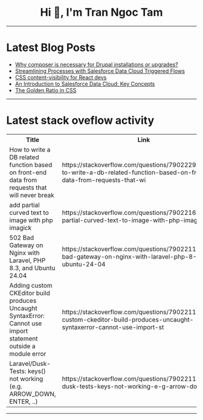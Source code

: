 <h1 align="center">Hi 👋, I'm Tran Ngoc Tam</h1>

---

# Latest Blog Posts 
<!-- BLOG-POST-LIST:START -->
- [Why composer is necessary for Drupal installations or upgrades?](https://dev.to/drupal-developer-dewan/why-composer-is-necessary-for-drupal-installations-or-upgrades-hnk)
- [Streamlining Processes with Salesforce Data Cloud Triggered Flows](https://dev.to/itechcloud_solution_01/streamlining-processes-with-salesforce-data-cloud-triggered-flows-328m)
- [CSS content-visibility for React devs](https://dev.to/sebastienlorber/css-content-visibility-for-react-devs-4a3i)
- [An Introduction to Salesforce Data Cloud: Key Concepts](https://dev.to/itechcloud_solution_01/an-introduction-to-salesforce-data-cloud-key-concepts-58a6)
- [The Golden Ratio in CSS](https://dev.to/madsstoumann/the-golden-ratio-in-css-53d0)
<!-- BLOG-POST-LIST:END -->

---

# Latest stack oveflow activity
<table>
  <tr><th>Title</th><th>Link</th></tr>
  <!-- STACKOVERFLOW:START --><tr><td>How to write a DB related function based on front-end data from requests that will never break</td><td>https://stackoverflow.com/questions/79022291/how-to-write-a-db-related-function-based-on-front-end-data-from-requests-that-wi</td></tr><tr><td>add partial curved text to image with php imagick</td><td>https://stackoverflow.com/questions/79022161/add-partial-curved-text-to-image-with-php-imagick</td></tr><tr><td>502 Bad Gateway on Nginx with Laravel, PHP 8.3, and Ubuntu 24.04</td><td>https://stackoverflow.com/questions/79022117/502-bad-gateway-on-nginx-with-laravel-php-8-3-and-ubuntu-24-04</td></tr><tr><td>Adding custom CKEditor build produces Uncaught SyntaxError: Cannot use import statement outside a module error</td><td>https://stackoverflow.com/questions/79022115/adding-custom-ckeditor-build-produces-uncaught-syntaxerror-cannot-use-import-st</td></tr><tr><td>Laravel/Dusk-Tests: keys&lpar;&rpar; not working &lpar;e.g. ARROW_DOWN, ENTER, ..&rpar;</td><td>https://stackoverflow.com/questions/79022113/laravel-dusk-tests-keys-not-working-e-g-arrow-down-enter</td></tr><!-- STACKOVERFLOW:END -->
</table>

---


